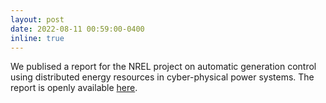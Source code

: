 ```yaml
---
layout: post
date: 2022-08-11 00:59:00-0400
inline: true
---
```


We publised a report for the NREL project on automatic generation control using
distributed energy resources in cyber-physical power systems.
The report is openly available [here](https://www.osti.gov/biblio/1882191).
